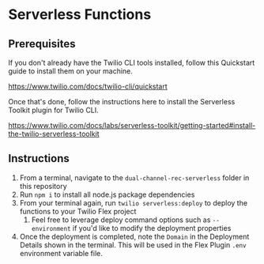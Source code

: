 # Serverless Functions

## Prerequisites

If you don't already have the Twilio CLI tools installed, follow this Quickstart guide to install them on your machine.

https://www.twilio.com/docs/twilio-cli/quickstart

Once that's done, follow the instructions here to install the Serverless Toolkit plugin for Twilio CLI.

https://www.twilio.com/docs/labs/serverless-toolkit/getting-started#install-the-twilio-serverless-toolkit

## Instructions

1. From a terminal, navigate to the `dual-channel-rec-serverless` folder in this repository
1. Run `npm i` to install all node.js package dependencies
1. From your terminal again, run `twilio serverless:deploy` to deploy the functions to your Twilio Flex project
    1. Feel free to leverage deploy command options such as `--environment` if you'd like to modify the deployment properties
1. Once the deployment is completed, note the `Domain` in the Deployment Details shown in the terminal. This will be used in the Flex Plugin `.env` environment variable file.